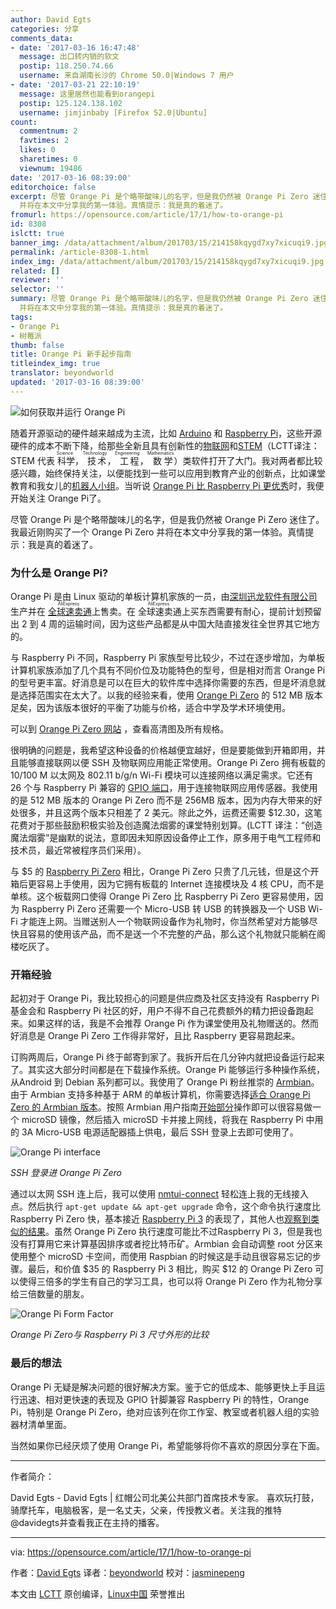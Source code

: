 ```yaml
---
author: David Egts
categories: 分享
comments_data:
- date: '2017-03-16 16:47:48'
  message: 出口转内销的软文
  postip: 118.250.74.66
  username: 来自湖南长沙的 Chrome 50.0|Windows 7 用户
- date: '2017-03-21 22:10:19'
  message: 这里居然也能看到orangepi
  postip: 125.124.138.102
  username: jimjinbaby [Firefox 52.0|Ubuntu]
count:
  commentnum: 2
  favtimes: 2
  likes: 0
  sharetimes: 0
  viewnum: 19486
date: '2017-03-16 08:39:00'
editorchoice: false
excerpt: 尽管 Orange Pi 是个略带酸味儿的名字，但是我仍然被 Orange Pi Zero 迷住了。我最近刚购买了一个 Orange Pi Zero
  并将在本文中分享我的第一体验。真情提示：我是真的着迷了。
fromurl: https://opensource.com/article/17/1/how-to-orange-pi
id: 8308
islctt: true
banner_img: /data/attachment/album/201703/15/214158kqygd7xy7xicuqi9.jpg
permalink: /article-8308-1.html
index_img: /data/attachment/album/201703/15/214158kqygd7xy7xicuqi9.jpg.thumb.jpg
related: []
reviewer: ''
selector: ''
summary: 尽管 Orange Pi 是个略带酸味儿的名字，但是我仍然被 Orange Pi Zero 迷住了。我最近刚购买了一个 Orange Pi Zero
  并将在本文中分享我的第一体验。真情提示：我是真的着迷了。
tags:
- Orange Pi
- 树莓派
thumb: false
title: Orange Pi 新手起步指南
titleindex_img: true
translator: beyondworld
updated: '2017-03-16 08:39:00'
---
```


![如何获取并运行 Orange Pi](/data/attachment/album/201703/15/214158kqygd7xy7xicuqi9.jpg "How to get up and running with sweet Orange Pi")


随着开源驱动的硬件越来越成为主流，比如 [Arduino](https://en.wikipedia.org/wiki/Arduino) 和 [Raspberry Pi](https://en.wikipedia.org/wiki/Raspberry_Pi)，这些开源硬件的成本不断下降，给那些全新且具有创新性的[物联网](https://en.wikipedia.org/wiki/Internet_of_things)和[STEM](https://en.wikipedia.org/wiki/Science,_technology,_engineering,_and_mathematics)（LCTT译注：STEM 代表<ruby> 科学 <rp>  （ </rp> <rt>  Science </rt> <rp>  ） </rp></ruby>，<ruby> 技术 <rp>  （ </rp> <rt>  Technology </rt> <rp>  ） </rp></ruby>，<ruby> 工程 <rp>  （ </rp> <rt>  Engineering </rt> <rp>  ） </rp></ruby>，<ruby> 数学 <rp>  （ </rp> <rt>  Mathematics </rt> <rp>  ） </rp></ruby>）类软件打开了大门。我对两者都比较感兴趣，始终保持关注，以便能找到一些可以应用到教育产业的创新点，比如课堂教育和我女儿的[机器人小组](https://opensource.com/education/14/3/fighting-unicorns-robotics-team)。当听说 [Orange Pi 比 Raspberry Pi 更优秀](http://sprtechuk.blogspot.com/2015/09/15-computer-orange-pi-pc-is-powerful.html)时，我便开始关注 Orange Pi了。


尽管 Orange Pi 是个略带酸味儿的名字，但是我仍然被 Orange Pi Zero 迷住了。我最近刚购买了一个 Orange Pi Zero 并将在本文中分享我的第一体验。真情提示：我是真的着迷了。


### 为什么是 Orange Pi?


Orange Pi 是由 Linux 驱动的单板计算机家族的一员，由[深圳迅龙软件有限公司](http://www.xunlong.tv/)生产并在<ruby> <a href="https://www.aliexpress.com/store/1553371">  全球速卖通 </a> <rp>  （ </rp> <rt>  AliExpress </rt> <rp>  ） </rp></ruby>上售卖。在<ruby> 全球速卖通 <rp>  （ </rp> <rt>  AliExpress </rt> <rp>  ） </rp></ruby>上买东西需要有耐心，提前计划预留出 2 到 4 周的运输时间，因为这些产品都是从中国大陆直接发往全世界其它地方的。


与 Raspberry Pi 不同，Raspberry Pi 家族型号比较少，不过在逐步增加，为单板计算机家族添加了几个具有不同价位及功能特色的型号，但是相对而言 Orange Pi 的型号更丰富。好消息是可以在巨大的软件库中选择你需要的东西，但是坏消息就是选择范围实在太大了。以我的经验来看，使用 [Orange Pi Zero](http://www.orangepi.org/orangepizero/) 的 512 MB 版本足矣，因为该版本很好的平衡了功能与价格，适合中学及学术环境使用。


可以到 [Orange Pi Zero 网站](http://www.orangepi.org/orangepizero/) ，查看高清图及所有规格。


很明确的问题是，我希望这种设备的价格越便宜越好，但是要能做到开箱即用，并且能够直接联网以便 SSH 及物联网应用能正常使用。Orange Pi Zero 拥有板载的10/100 M 以太网及 802.11 b/g/n Wi-Fi 模块可以连接网络以满足需求。它还有 26 个与 Raspberry Pi 兼容的 [GPIO 端口](http://linux-sunxi.org/Xunlong_Orange_Pi_Zero#Expansion_Port)，用于连接物联网应用传感器。我使用的是 512 MB 版本的 Orange Pi Zero 而不是 256MB 版本，因为内存大带来的好处很多，并且这两个版本只相差了 2 美元。除此之外，运费还需要 $12.30，这笔花费对于那些鼓励积极实验及创造魔法烟雾的课堂特别划算。(LCTT 译注：“创造魔法烟雾”是幽默的说法，意即因未知原因设备停止工作，原多用于电气工程师和技术员，最近常被程序员们采用）。


与 $5 的 [Raspberry Pi Zero](https://www.raspberrypi.org/products/pi-zero/) 相比，Orange Pi Zero 只贵了几元钱，但是这个开箱后更容易上手使用，因为它拥有板载的 Internet 连接模块及 4 核 CPU，而不是单核。这个板载网口使得 Orange Pi Zero 比 Raspberry Pi Zero 更容易使用，因为 Raspberry Pi Zero 还需要一个 Micro-USB 转 USB 的转换器及一个 USB Wi-Fi 才能连上网。当赠送别人一个物联网设备作为礼物时，你当然希望对方能够尽快且容易的使用该产品，而不是送一个不完整的产品，那么这个礼物就只能躺在阁楼吃灰了。


### 开箱经验


起初对于 Orange Pi，我比较担心的问题是供应商及社区支持没有 Raspberry Pi 基金会和 Raspberry Pi 社区的好，用户不得不自己花费额外的精力把设备跑起来。如果这样的话，我是不会推荐 Orange Pi 作为课堂使用及礼物赠送的。然而好消息是 Orange Pi Zero 工作得非常好，且比 Raspberry 更容易跑起来。


订购两周后，Orange Pi 终于邮寄到家了。我拆开后在几分钟内就把设备运行起来了。其实这大部分时间都是在下载操作系统。Orange Pi 能够运行多种操作系统，从Android 到 Debian 系列都可以。我使用了 Orange Pi 粉丝推崇的 [Armbian](https://www.armbian.com/)。由于 Armbian 支持多种基于 ARM 的单板计算机，你需要选择[适合 Orange Pi Zero 的 Armbian 版本](https://www.armbian.com/orange-pi-zero/)。按照 Armbian 用户指南[开始部分](https://docs.armbian.com/User-Guide_Getting-Started/)操作即可以很容易做一个 microSD 镜像，然后插入 microSD 卡并接上网线，将我在 Raspberry Pi 中用的 3A Micro-USB 电源适配器插上供电，最后 SSH 登录上去即可使用了。


![Orange Pi interface](/data/attachment/album/201703/15/214159a3beaobzreupriep.png "Orange Pi interface")


*SSH 登录进 Orange Pi Zero*


通过以太网 SSH 连上后，我可以使用 [nmtui-connect](https://access.redhat.com/documentation/en-US/Red_Hat_Enterprise_Linux/7/html/Networking_Guide/sec-Networking_Config_Using_nmtui.html) 轻松连上我的无线接入点。然后执行 `apt-get update && apt-get upgrade` 命令，这个命令执行速度比 Raspberry Pi Zero 快，基本接近 [Raspberry Pi 3](https://www.raspberrypi.org/products/raspberry-pi-3-model-b/) 的表现了，其他人也[观察到类似的结果](https://openbenchmarking.org/result/1612154-TA-1603058GA04,1612151-MICK-MICKMAK70,1612095-TA-1603058GA97,1612095-TA-1603058GA50)。虽然 Orange Pi Zero 执行速度可能比不过Raspberry Pi 3，但是我也没有打算用它来计算基因排序或者挖比特币矿。Armbian 会自动调整 root 分区来使用整个 microSD 卡空间，而使用 Raspbian 的时候这是手动且很容易忘记的步骤。最后，和价值 $35 的 Raspberry Pi 3 相比，购买 $12 的 Orange Pi Zero 可以使得三倍多的学生有自己的学习工具，也可以将 Orange Pi Zero 作为礼物分享给三倍数量的朋友。


![Orange Pi Form Factor](/data/attachment/album/201703/15/214204ucww7gu46c7pw959.jpg "Orange Pi Form Factor")


*Orange Pi Zero与 Raspberry Pi 3 尺寸外形的比较*


### 最后的想法


Orange Pi 无疑是解决问题的很好解决方案。鉴于它的低成本、能够更快上手且运行迅速、相对更快速的表现及 GPIO 针脚兼容 Raspberry Pi 的特性，Orange Pi，特别是 Orange Pi Zero，绝对应该列在你工作室、教室或者机器人组的实验器材清单里面。


当然如果你已经厌烦了使用 Orange Pi，希望能够将你不喜欢的原因分享在下面。




---


作者简介：


David Egts - David Egts | 红帽公司北美公共部门首席技术专家。 喜欢玩打鼓，骑摩托车，电脑极客，是一名丈夫，父亲，传授教义者。关注我的推特 @davidegts并查看我正在主持的播客。




---


via: <https://opensource.com/article/17/1/how-to-orange-pi>


作者：[David Egts](https://opensource.com/users/daveegts) 译者：[beyondworld](https://github.com/beyondworld) 校对：[jasminepeng](https://github.com/jasminepeng)


本文由 [LCTT](https://github.com/LCTT/TranslateProject) 原创编译，[Linux中国](https://linux.cn/) 荣誉推出